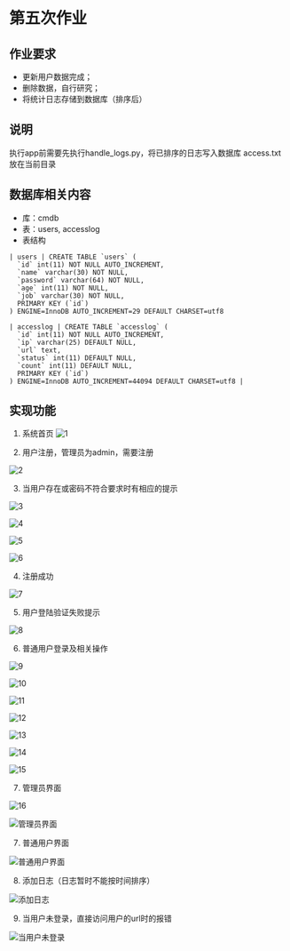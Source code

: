 # 第五次作业

## 作业要求
- 更新用户数据完成；
- 删除数据，自行研究；
- 将统计日志存储到数据库（排序后）

## 说明

执行app前需要先执行handle_logs.py，将已排序的日志写入数据库
access.txt放在当前目录

## 数据库相关内容
- 库：cmdb
- 表：users, accesslog
- 表结构

```
| users | CREATE TABLE `users` (
  `id` int(11) NOT NULL AUTO_INCREMENT,
  `name` varchar(30) NOT NULL,
  `password` varchar(64) NOT NULL,
  `age` int(11) NOT NULL,
  `job` varchar(30) NOT NULL,
  PRIMARY KEY (`id`)
) ENGINE=InnoDB AUTO_INCREMENT=29 DEFAULT CHARSET=utf8

| accesslog | CREATE TABLE `accesslog` (
  `id` int(11) NOT NULL AUTO_INCREMENT,
  `ip` varchar(25) DEFAULT NULL,
  `url` text,
  `status` int(11) DEFAULT NULL,
  `count` int(11) DEFAULT NULL,
  PRIMARY KEY (`id`)
) ENGINE=InnoDB AUTO_INCREMENT=44094 DEFAULT CHARSET=utf8 |
```


## 实现功能
1. 系统首页
![1](./picture/1.png)

2. 用户注册，管理员为admin，需要注册

![2](./picture/2.png)

3. 当用户存在或密码不符合要求时有相应的提示

![3](./picture/3.png)

![4](./picture/4.png)

![5](./picture/5.png)

![6](./picture/6.png)

4. 注册成功

![7](./picture/7.png)

5. 用户登陆验证失败提示

![8](./picture/8.png)

6. 普通用户登录及相关操作

![9](./picture/9.png)

![10](./picture/10.png)

![11](./picture/11.png)

![12](./picture/12.png)

![13](./picture/13.png)

![14](./picture/14.png)

![15](./picture/15.png)

7. 管理员界面

![16](./picture/16.png)

![管理员界面](./picture/11.png)

7. 普通用户界面

![普通用户界面](./picture/12.png)

8. 添加日志（日志暂时不能按时间排序）

![添加日志](./picture/13.png)

9. 当用户未登录，直接访问用户的url时的报错

![当用户未登录](./picture/14.png)
